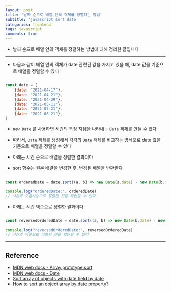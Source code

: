 ```yaml
---
layout: post
title: '날짜 순으로 배열 안의 객체를 정렬하는 방법'
subtitle: 'javascript sort date'
categories: frontend
tags: javascript
comments: true
---
```


- 날짜 순으로 배열 안의 객체를 정렬하는 방법에 대해 정리한 글입니다
---

- 다음과 같이 배열 안의 객체가 date 관련된 값을 가지고 있을 때, date 값을 기준으로 배열을 정렬할 수 있다

```javascript

const date = [
    {date: "2021-04-17"},
    {date: "2021-04-21"},
    {date: "2021-04-29"},
    {date: "2021-05-11"},
    {date: "2021-05-21"},
    {date: "2021-06-21"},
]

```

- `new Date` 를 사용하면 시간의 특정 지점을 나타내는 `Date` 객체를 만들 수 있다

- 따라서, `Date` 객체를 생성해서 각각의 `Date` 객체를 비교하는 방식으로 date 값을 기준으로 배열을 정렬할 수 있다 

- 아래는 시간 순으로 배열을 정렬한 결과이다

- sort 함수는 원본 배열을 변경한 후, 변경된 배열을 반환한다

```javascript

const orderedDate = date.sort((a, b) => new Date(a.date) - new Date(b.date))

console.log("orderedDate:", orderedDate)
// 시간의 오름차순으로 정렬된 것을 확인할 수 있다

```

- 아래는 시간 역순으로 정렬한 결과이다 

```javascript

const reversedOrderedDate = date.sort((a, b) => new Date(b.date) - new Date(a.date) )

console.log("reversedOrderedDate:", reversedOrderedDate)
// 시간의 역순으로 정렬된 것을 확인할 수 있다


```

---

## Reference

- [MDN web docs - Array.prototype.sort](https://developer.mozilla.org/ko/docs/Web/JavaScript/Reference/Global_Objects/Array/sort)
- [MDN web docs - Date](https://developer.mozilla.org/ko/docs/Web/JavaScript/Reference/Global_Objects/Date)
- [Sort array of objects with date field by date](https://stackoverflow.com/questions/40965727/sort-array-of-objects-with-date-field-by-date)
- [How to sort an object array by date property?](https://stackoverflow.com/questions/10123953/how-to-sort-an-object-array-by-date-property)

